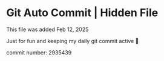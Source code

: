 # Git Auto Commit | Hidden File

This file was added Feb 12, 2025

Just for fun and keeping my daily git commit active 🤪

commit number: 2935439
